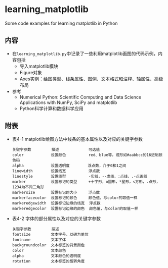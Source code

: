 # learning_matplotlib

Some code examples for learning matplotlib in Python

## 内容
 - 在`learning_matplotlib.py`中记录了一些利用matplotlib画图的代码示例，内容包括
    - 导入matplotlib模块
    - Figure对象
    - Axes实例：绘图类型、线条属性、图例、文本格式和注释、轴属性、高级布局
 - 参考
    - Numerical Python: Scientific Computing and Data Science Applications with NumPy, SciPy and matplotlib
    - Python科学计算和数据科学应用
    
## 附表
 - 表4-1 matplotlib绘图方法中线条的基本属性以及对应的关键字参数
   ```Shell
   关键字参数         描述             可选值
   color            设置颜色          red、blue等，或形如#aabbcc的16进制颜色码
   alpha            设置透明度        浮点数，介于0和1之间
   linewidth        设置线宽          浮点数
   linestyle        设置线型          -实线，--虚线，:点线，.-点画线
   marker           设置标记的类型     +十字形，o圆形，*星形，s方形，.点形，1234为不同三角形
   markersize       设置标记的大小     浮点数
   markerfacecolor  设置标记的颜色     颜色值，与color的取值一样
   markeredgewidth  设置标记边缘的线宽  浮点数
   markeredgecolor  设置标记边缘的颜色  颜色值，与color的取值一样
   ```
 - 表4-2 字体的部分属性以及对应的关键字参数
   ```Shell
   关键字参数         描述
   fontsize         文本字号，以磅为单位
   fontname         文本字体
   backgroundcolor  文本标签的背景颜色
   color            文本颜色
   alpha            文本颜色的透明度
   rotation         文本标签的旋转角度
   ```
